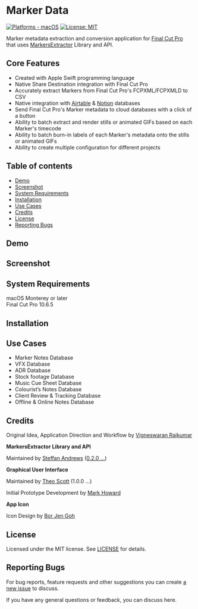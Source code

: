 # Marker Data
[![Platforms - macOS](https://img.shields.io/badge/platforms-macOS-lightgrey.svg?style=flat)](https://www.apple.com/macos) [![License: MIT](http://img.shields.io/badge/license-MIT-lightgrey.svg?style=flat)](https://github.com/TheAcharya/MarkerData/blob/main/LICENSE)

Marker metadata extraction and conversion application for [Final Cut Pro](https://www.apple.com/final-cut-pro/) that uses [MarkersExtractor](https://github.com/TheAcharya/MarkersExtractor) Library and API.

## Core Features

- Created with Apple Swift programming language 
- Native Share Destination integration with Final Cut Pro
- Accurately extract Markers from Final Cut Pro's FCPXML/FCPXMLD to CSV
- Native integration with [Airtable](https://www.airtable.com) & [Notion](https://www.notion.so) databases
- Send Final Cut Pro's Marker metadata to cloud databases with a click of a button
- Ability to batch extract and render stills or animated GIFs based on each Marker's timecode
- Ability to batch burn-in labels of each Marker's metadata onto the stills or animated GIFs
- Ability to create multiple configuration for different projects

## Table of contents
- [Demo](#demo)
- [Screenshot](#screenshot)
- [System Requirements](#system-requirements)
- [Installation](#installation)
- [Use Cases](#use-cases)
- [Credits](#Credits)
- [License](#License)
- [Reporting Bugs](#reporting-bugs)

## Demo

## Screenshot

## System Requirements

macOS Monterey or later <br> Final Cut Pro 10.6.5

## Installation

## Use Cases
- Marker Notes Database
- VFX Database
- ADR Database
- Stock footage Database
- Music Cue Sheet Database
- Colourist’s Notes Database
- Client Review & Tracking Database
- Offline & Online Notes Database

## Credits

Original Idea, Application Direction and Workflow by [Vigneswaran Rajkumar](https://twitter.com/IAmVigneswaran)

**MarkersExtractor Library and API**

Maintained by [Steffan Andrews](https://github.com/orchetect) ([0.2.0 ...](https://github.com/TheAcharya/MarkersExtractor))

**Graphical User Interface**

Maintained by [Theo Scott](https://github.com/theogscott) (1.0.0 ...)

Initial Prototype Development by [Mark Howard](https://github.com/markydoodled)

**App Icon**

Icon Design by [Bor Jen Goh](https://www.artstation.com/borjengoh)

## License

Licensed under the MIT license. See [LICENSE](https://github.com/TheAcharya/MarkerData/blob/main/LICENSE) for details.

## Reporting Bugs

For bug reports, feature requests and other suggestions you can create [a new issue](https://github.com/TheAcharya/MarkerData/issues) to discuss.

If you have any general questions or feedback, you can discuss here.
